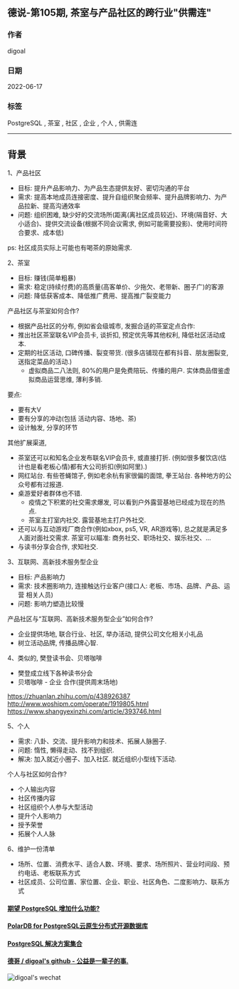 ## 德说-第105期, 茶室与产品社区的跨行业"供需连"    
            
### 作者            
digoal            
            
### 日期            
2022-06-17            
            
### 标签            
PostgreSQL , 茶室 , 社区 , 企业 , 个人 , 供需连            
            
----            
            
## 背景       
  
1、产品社区    
- 目标: 提升产品影响力、为产品生态提供友好、密切沟通的平台      
- 需求: 提高本地成员连接密度、提升自组织聚会频率、提升品牌影响力、为产品拉新、提高沟通效率     
- 问题: 组织困难, 缺少好的交流场所(距离(离社区成员较近)、环境(隔音好、大小适合)、提供交流设备(根据不同会议需求, 例如可能需要投影)、使用时间符合要求、成本低)     
  
ps: 社区成员实际上可能也有喝茶的原始需求.    
  
2、茶室    
- 目标: 赚钱(简单粗暴)     
- 需求: 稳定(持续付费)的高质量(高客单价、少拖欠、老带新、圈子广)的客源      
- 问题: 降低获客成本、降低推广费用、提高推广裂变能力      
  
产品社区与茶室如何合作?    
- 根据产品社区的分布, 例如省会级城市, 发掘合适的茶室定点合作:     
- 推出社区茶室联名VIP会员卡, 谈折扣, 预定优先等其他权利, 降低社区活动成本.        
- 定期的社区活动, 口碑传播、裂变带货. (很多店铺现在都有抖音、朋友圈裂变, 送指定菜品的活动.)      
    - 虚拟商品二八法则, 80%的用户是免费陪玩、传播的用户. 实体商品借鉴虚拟商品运营思维, 薄利多销.   
  
要点:    
- 要有大V    
- 要有分享的冲动(包括 活动内容、场地、茶)    
- 设计触发, 分享的环节    
  
其他扩展渠道,   
- 茶室还可以和知名企业发布联名VIP会员卡, 或直接打折.  (例如很多餐饮店(估计也是看老板心情)都有大公司折扣(例如阿里).)   
- 网红站台. 有些苍蝇馆子, 例如老余杭有家很偏的面馆, 拳王站台.  各种地方的公众号都有过报道.    
- 桌游爱好者群体也不错.  
    - 疫情之下积累的社交需求爆发, 可以看到户外露营基地已经成为现在的热点.
    - 茶室主打室内社交. 露营基地主打户外社交.  
- 还可以与互动游戏厂商合作(例如xbox, ps5, VR, AR游戏等), 总之就是满足多人面对面社交需求.  茶室可以瞄准: 商务社交、职场社交、娱乐社交、...       
- 与读书分享会合作, 求知社交.   
  
3、互联网、高新技术服务型企业    
- 目标: 产品影响力    
- 需求: 技术圈影响力, 连接触达行业客户(接口人: 老板、市场、品牌、产品、运营 相关人员)      
- 问题: 影响力塑造比较慢      
  
  
产品社区与“互联网、高新技术服务型企业”如何合作?    
- 企业提供场地, 联合行业、社区, 举办活动, 提供公司文化相关小礼品        
- 树立活动品牌, 传播品牌心智.        
  
  
4、类似的, 樊登读书会、贝塔咖啡  
- 樊登成立线下各种读书分会  
- 贝塔咖啡 - 企业 合作(提供周末场地)  
  
https://zhuanlan.zhihu.com/p/438926387  
http://www.woshipm.com/operate/1919805.html  
https://www.shangyexinzhi.com/article/393746.html  
  
  
  
5、个人    
- 需求: 八卦、交流、提升影响力和技术、拓展人脉圈子.    
- 问题: 惰性, 懒得走动、找不到组织.    
- 解决: 加入就近小圈子、加入社区. 就近组织小型线下活动.      
  
  
个人与社区如何合作?  
- 个人输出内容  
- 社区传播内容  
- 社区组织个人参与大型活动  
- 提升个人影响力  
- 授予荣誉  
- 拓展个人人脉  
  
  
6、维护一份清单    
- 场所、位置、消费水平、适合人数、环境、要求、场所照片、营业时间段、预约电话、老板联系方式      
- 社区成员、公司位置、家位置、企业、职业、社区角色、二度影响力、联系方式      
  
  
  
#### [期望 PostgreSQL 增加什么功能?](https://github.com/digoal/blog/issues/76 "269ac3d1c492e938c0191101c7238216")
  
  
#### [PolarDB for PostgreSQL云原生分布式开源数据库](https://github.com/ApsaraDB/PolarDB-for-PostgreSQL "57258f76c37864c6e6d23383d05714ea")
  
  
#### [PostgreSQL 解决方案集合](https://yq.aliyun.com/topic/118 "40cff096e9ed7122c512b35d8561d9c8")
  
  
#### [德哥 / digoal's github - 公益是一辈子的事.](https://github.com/digoal/blog/blob/master/README.md "22709685feb7cab07d30f30387f0a9ae")
  
  
![digoal's wechat](../pic/digoal_weixin.jpg "f7ad92eeba24523fd47a6e1a0e691b59")
  
